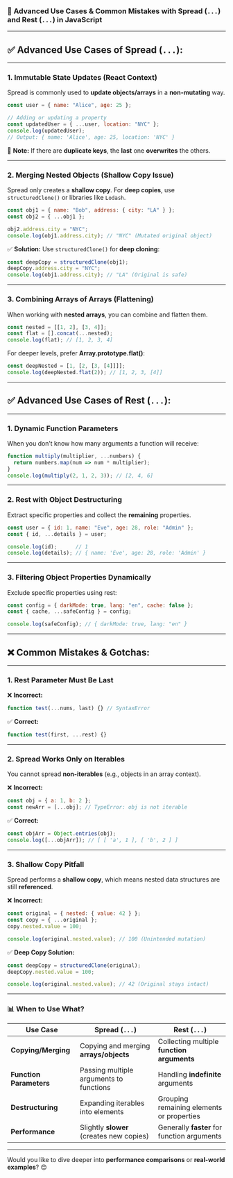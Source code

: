 ### 🚀 **Advanced Use Cases & Common Mistakes with Spread (`...`) and Rest (`...`) in JavaScript**

---

## ✅ **Advanced Use Cases of Spread (`...`):**

---

### 1. **Immutable State Updates (React Context)**  
Spread is commonly used to **update objects/arrays** in a **non-mutating** way.

```javascript
const user = { name: "Alice", age: 25 };

// Adding or updating a property
const updatedUser = { ...user, location: "NYC" };
console.log(updatedUser);
// Output: { name: 'Alice', age: 25, location: 'NYC' }
```

📌 **Note:** If there are **duplicate keys**, the **last** one **overwrites** the others.

---

### 2. **Merging Nested Objects (Shallow Copy Issue)**  
Spread only creates a **shallow copy**. For **deep copies**, use `structuredClone()` or libraries like `Lodash`.

```javascript
const obj1 = { name: "Bob", address: { city: "LA" } };
const obj2 = { ...obj1 };

obj2.address.city = "NYC";
console.log(obj1.address.city); // "NYC" (Mutated original object)
```

✅ **Solution:** Use `structuredClone()` for **deep cloning**:

```javascript
const deepCopy = structuredClone(obj1);
deepCopy.address.city = "NYC";
console.log(obj1.address.city); // "LA" (Original is safe)
```

---

### 3. **Combining Arrays of Arrays (Flattening)**  
When working with **nested arrays**, you can combine and flatten them.

```javascript
const nested = [[1, 2], [3, 4]];
const flat = [].concat(...nested);
console.log(flat); // [1, 2, 3, 4]
```

For deeper levels, prefer **Array.prototype.flat()**:
```javascript
const deepNested = [1, [2, [3, [4]]]];
console.log(deepNested.flat(2)); // [1, 2, 3, [4]]
```

---

## ✅ **Advanced Use Cases of Rest (`...`):**

---

### 1. **Dynamic Function Parameters**  
When you don’t know how many arguments a function will receive:

```javascript
function multiply(multiplier, ...numbers) {
  return numbers.map(num => num * multiplier);
}
console.log(multiply(2, 1, 2, 3)); // [2, 4, 6]
```

---

### 2. **Rest with Object Destructuring**  
Extract specific properties and collect the **remaining** properties.

```javascript
const user = { id: 1, name: "Eve", age: 28, role: "Admin" };
const { id, ...details } = user;

console.log(id);      // 1
console.log(details); // { name: 'Eve', age: 28, role: 'Admin' }
```

---

### 3. **Filtering Object Properties Dynamically**  
Exclude specific properties using rest:

```javascript
const config = { darkMode: true, lang: "en", cache: false };
const { cache, ...safeConfig } = config;

console.log(safeConfig); // { darkMode: true, lang: "en" }
```

---

## ❌ **Common Mistakes & Gotchas:**

---

### 1. **Rest Parameter Must Be Last**
❌ **Incorrect:**
```javascript
function test(...nums, last) {} // SyntaxError
```

✅ **Correct:**
```javascript
function test(first, ...rest) {}
```

---

### 2. **Spread Works Only on Iterables**
You cannot spread **non-iterables** (e.g., objects in an array context).

❌ **Incorrect:**
```javascript
const obj = { a: 1, b: 2 };
const newArr = [...obj]; // TypeError: obj is not iterable
```

✅ **Correct:**
```javascript
const objArr = Object.entries(obj);
console.log([...objArr]); // [ [ 'a', 1 ], [ 'b', 2 ] ]
```

---

### 3. **Shallow Copy Pitfall**
Spread performs a **shallow copy**, which means nested data structures are still **referenced**.

❌ **Incorrect:**
```javascript
const original = { nested: { value: 42 } };
const copy = { ...original };
copy.nested.value = 100;

console.log(original.nested.value); // 100 (Unintended mutation)
```

✅ **Deep Copy Solution:**
```javascript
const deepCopy = structuredClone(original);
deepCopy.nested.value = 100;

console.log(original.nested.value); // 42 (Original stays intact)
```

---

### 📊 **When to Use What?**

| **Use Case**              | **Spread (`...`)**                       | **Rest (`...`)**                        |
|---------------------------|-------------------------------------------|------------------------------------------|
| **Copying/Merging**       | Copying and merging **arrays/objects**     | Collecting multiple **function arguments** |
| **Function Parameters**   | Passing multiple arguments to functions    | Handling **indefinite** arguments         |
| **Destructuring**         | Expanding iterables into elements          | Grouping remaining elements or properties |
| **Performance**           | Slightly **slower** (creates new copies)  | Generally **faster** for function arguments |

---

Would you like to dive deeper into **performance comparisons** or **real-world examples**? 😊